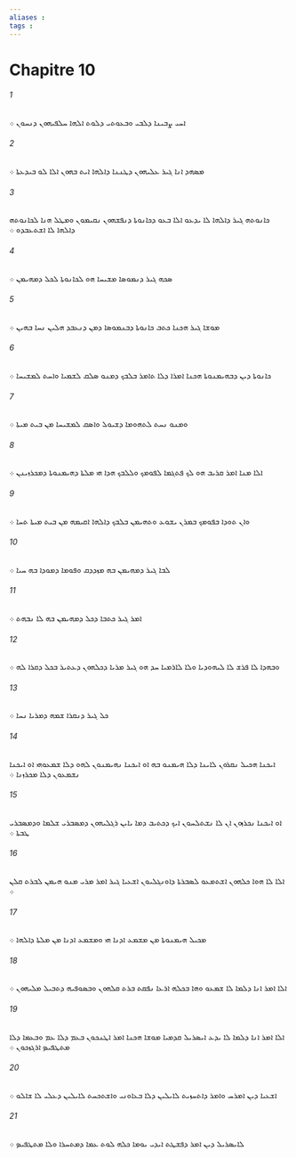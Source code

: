 ```yaml
---
aliases : 
tags : 
---
```


# Chapitre 10

###### 1
ܐܚܝ ܨܒܝܢܐ ܕܠܒܝ ܘܒܥܘܬܝ ܕܠܘܬ ܐܠܗܐ ܚܠܦܝܗܘܢ ܕܢܚܘܢ ܀
###### 2
ܡܤܗܕ ܐܢܐ ܓܝܪ ܥܠܝܗܘܢ ܕܛܢܢܐ ܕܐܠܗܐ ܐܝܬ ܒܗܘܢ ܐܠܐ ܠܘ ܒܝܕܥܬܐ ܀
###### 3
ܟܐܢܘܬܗ ܓܝܪ ܕܐܠܗܐ ܠܐ ܝܕܥܘ ܐܠܐ ܒܥܘ ܕܟܐܢܘܬܐ ܕܢܦܫܗܘܢ ܢܩܝܡܘܢ ܘܡܛܠ ܗܢܐ ܠܟܐܢܘܬܗ ܕܐܠܗܐ ܠܐ ܐܫܬܥܒܕܘ ܀
###### 4
ܤܟܗ ܓܝܪ ܕܢܡܘܤܐ ܡܫܝܚܐ ܗܘ ܠܟܐܢܘܬܐ ܠܟܠ ܕܡܗܝܡܢ ܀
###### 5
ܡܘܫܐ ܓܝܪ ܗܟܢܐ ܟܬܒ ܟܐܢܘܬܐ ܕܒܢܡܘܤܐ ܕܡܢ ܕܢܥܒܕ ܗܠܝܢ ܢܚܐ ܒܗܝܢ ܀
###### 6
ܟܐܢܘܬܐ ܕܝܢ ܕܒܗܝܡܢܘܬܐ ܗܟܢܐ ܐܡܪܐ ܕܠܐ ܬܐܡܪ ܒܠܒܟ ܕܡܢܘ ܤܠܩ ܠܫܡܝܐ ܘܐܚܬ ܠܡܫܝܚܐ ܀
###### 7
ܘܡܢܘ ܢܚܬ ܠܬܗܘܡܐ ܕܫܝܘܠ ܘܐܤܩ ܠܡܫܝܚܐ ܡܢ ܒܝܬ ܡܝܬܐ ܀
###### 8
ܐܠܐ ܡܢܐ ܐܡܪ ܩܪܝܒ ܗܘ ܠܟ ܦܬܓܡܐ ܠܦܘܡܟ ܘܠܠܒܟ ܗܕܐ ܗܝ ܡܠܬܐ ܕܗܝܡܢܘܬܐ ܕܡܟܪܙܝܢܢ ܀
###### 9
ܘܐܢ ܬܘܕܐ ܒܦܘܡܟ ܒܡܪܢ ܝܫܘܥ ܘܬܗܝܡܢ ܒܠܒܟ ܕܐܠܗܐ ܐܩܝܡܗ ܡܢ ܒܝܬ ܡܝܬܐ ܬܚܐ ܀
###### 10
ܠܒܐ ܓܝܪ ܕܡܗܝܡܢ ܒܗ ܡܙܕܕܩ ܘܦܘܡܐ ܕܡܘܕܐ ܒܗ ܚܝܐ ܀
###### 11
ܐܡܪ ܓܝܪ ܟܬܒܐ ܕܟܠ ܕܡܗܝܡܢ ܒܗ ܠܐ ܢܒܗܬ ܀
###### 12
ܘܒܗܕܐ ܠܐ ܦܪܫ ܠܐ ܠܝܗܘܕܝܐ ܘܠܐ ܠܐܪܡܝܐ ܚܕ ܗܘ ܓܝܪ ܡܪܝܐ ܕܟܠܗܘܢ ܕܥܬܝܪ ܒܟܠ ܕܩܪܐ ܠܗ ܀
###### 13
ܟܠ ܓܝܪ ܕܢܩܪܐ ܫܡܗ ܕܡܪܝܐ ܢܚܐ ܀
###### 14
ܐܝܟܢܐ ܗܟܝܠ ܢܩܪܘܢ ܠܐܝܢܐ ܕܠܐ ܗܝܡܢܘ ܒܗ ܐܘ ܐܝܟܢܐ ܢܗܝܡܢܘܢ ܠܗܘ ܕܠܐ ܫܡܥܘܗܝ ܐܘ ܐܝܟܢܐ ܢܫܡܥܘܢ ܕܠܐ ܡܟܪܙܢܐ ܀
###### 15
ܐܘ ܐܝܟܢܐ ܢܟܪܙܘܢ ܐܢ ܠܐ ܢܫܬܠܚܘܢ ܐܝܟ ܕܟܬܝܒ ܕܡܐ ܝܐܝܢ ܪܓܠܝܗܘܢ ܕܡܤܒܪܝ ܫܠܡܐ ܘܕܡܤܒܪܝ ܛܒܬܐ ܀
###### 16
ܐܠܐ ܠܐ ܗܘܐ ܟܠܗܘܢ ܐܫܬܡܥܘ ܠܤܒܪܬܐ ܕܐܘܢܓܠܝܘܢ ܐܫܥܝܐ ܓܝܪ ܐܡܪ ܡܪܝ ܡܢܘ ܗܝܡܢ ܠܒܪܬ ܩܠܢ ܀
###### 17
ܡܟܝܠ ܗܝܡܢܘܬܐ ܡܢ ܡܫܡܥ ܐܕܢܐ ܗܝ ܘܡܫܡܥ ܐܕܢܐ ܡܢ ܡܠܬܐ ܕܐܠܗܐ ܀
###### 18
ܐܠܐ ܐܡܪ ܐܢܐ ܕܠܡܐ ܠܐ ܫܡܥܘ ܘܗܐ ܒܟܠܗ ܐܪܥܐ ܢܦܩܬ ܒܪܬ ܩܠܗܘܢ ܘܒܤܘܦܝܗ ܕܬܒܝܠ ܡܠܝܗܘܢ ܀
###### 19
ܐܠܐ ܐܡܪ ܐܢܐ ܕܠܡܐ ܠܐ ܝܕܥ ܐܝܤܪܝܠ ܩܕܡܝܐ ܡܘܫܐ ܗܟܢܐ ܐܡܪ ܐܛܢܟܘܢ ܒܥܡ ܕܠܐ ܥܡ ܘܒܥܡܐ ܕܠܐ ܡܬܛܦܝܤ ܐܪܓܙܟܘܢ ܀
###### 20
ܐܫܥܝܐ ܕܝܢ ܐܡܪܚ ܘܐܡܪ ܕܐܬܚܙܝܬ ܠܐܝܠܝܢ ܕܠܐ ܒܥܐܘܢܝ ܘܐܫܬܟܚܬ ܠܐܝܠܝܢ ܕܥܠܝ ܠܐ ܫܐܠܘ ܀
###### 21
ܠܐܝܤܪܝܠ ܕܝܢ ܐܡܪ ܕܦܫܛܬ ܐܝܕܝ ܝܘܡܐ ܟܠܗ ܠܘܬ ܥܡܐ ܕܡܬܚܪܐ ܘܠܐ ܡܬܛܦܝܤ ܀
